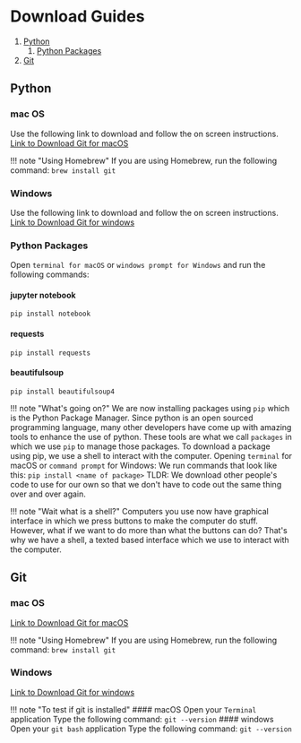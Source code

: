 # Download Guides
1. [Python](#python)
    1. [Python Packages](#python/packages)
2. [Git](#git)

<a name="python"></a>

## Python

### mac OS
Use the following link to download and follow the on screen instructions.
<a href="https://www.python.org/downloads/" target="_blank">Link to Download Git for macOS</a>

!!! note "Using Homebrew"
    If you are using Homebrew, run the following command:
        `brew install git`

### Windows
Use the following link to download and follow the on screen instructions.
<a href="https://www.python.org/downloads/" target="_blank">Link to Download Git for windows</a>

<a name="python/packages"></a>

### Python Packages
Open `terminal for macOS` or `windows prompt for Windows` and run the following commands:

#### jupyter notebook
`pip install notebook`
#### requests
`pip install requests`
#### beautifulsoup
`pip install beautifulsoup4`

!!! note "What's going on?"
    We are now installing packages using `pip` which is the Python Package Manager.
    Since python is an open sourced programming language, many other developers have come up with amazing tools to enhance the use of python. These tools are what we call `packages` in which we use `pip` to manage those packages.
    To download a package using pip, we use a shell to interact with the computer.
    Opening `terminal` for macOS or `command prompt` for Windows:
        We run commands that look like this: `pip install <name of package>`
    TLDR: We download other people's code to use for our own so that we don't have to code out the same thing over and over again.

!!! note "Wait what is a shell?"
    Computers you use now have graphical interface in which we press buttons to make the computer do stuff.
    However, what if we want to do more than what the buttons can do?
    That's why we have a shell, a texted based interface which we use to interact with the computer.

<a name="git"></a>

## Git

### mac OS
<a href="https://sourceforge.net/projects/git-osx-installer/" target="_blank">Link to Download Git for macOS</a>

!!! note "Using Homebrew"
    If you are using Homebrew, run the following command:
        `brew install git`

### Windows
<a href="https://git-scm.com/download/win" target="_blank">Link to Download Git for windows</a>

!!! note "To test if git is installed"
    #### macOS
    Open your `Terminal` application
    Type the following command: `git --version`
    #### windows
    Open your `git bash` application
    Type the following command: `git --version`